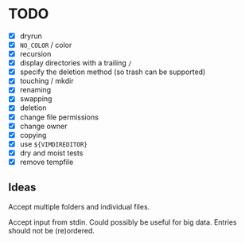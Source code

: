 # TODO
- [X] dryrun
- [X] `NO_COLOR` / color
- [X] recursion
- [X] display directories with a trailing `/`
- [X] specify the deletion method (so trash can be supported)
- [X] touching / mkdir
- [X] renaming
- [X] swapping
- [X] deletion
- [X] change file permissions
- [X] change owner
- [X] copying
- [X] use `${VIMDIREDITOR}`
- [X] dry and moist tests
- [X] remove tempfile

## Ideas
Accept multiple folders and individual files.

Accept input from stdin.
Could possibly be useful for big data.
Entries should not be (re)ordered.
